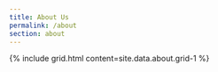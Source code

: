 ```yaml
---
title: About Us
permalink: /about
section: about
---
```

{% include grid.html content=site.data.about.grid-1 %}
